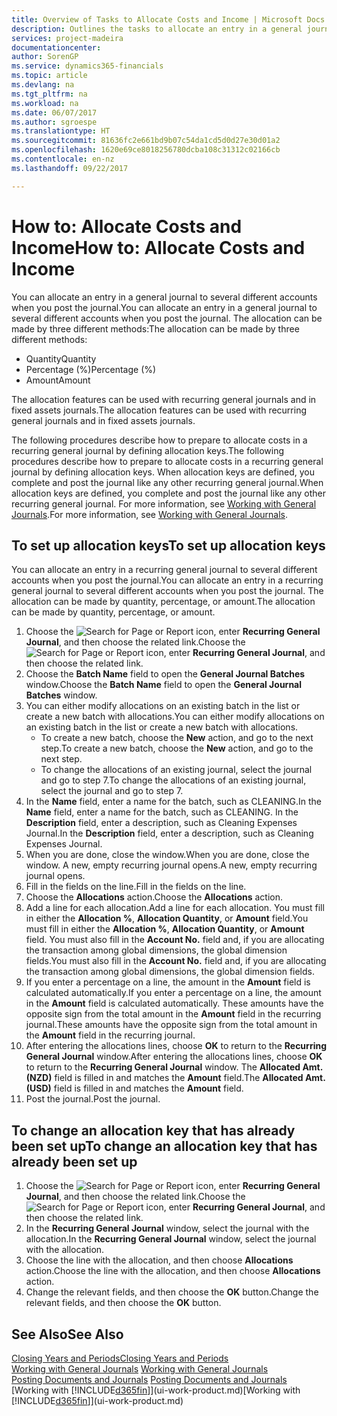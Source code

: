 ```yaml
---
title: Overview of Tasks to Allocate Costs and Income | Microsoft Docs
description: Outlines the tasks to allocate an entry in a general journal to several different accounts when you post the journal.
services: project-madeira
documentationcenter: 
author: SorenGP
ms.service: dynamics365-financials
ms.topic: article
ms.devlang: na
ms.tgt_pltfrm: na
ms.workload: na
ms.date: 06/07/2017
ms.author: sgroespe
ms.translationtype: HT
ms.sourcegitcommit: 81636fc2e661bd9b07c54da1cd5d0d27e30d01a2
ms.openlocfilehash: 1620e69ce8018256780dcba108c31312c02166cb
ms.contentlocale: en-nz
ms.lasthandoff: 09/22/2017

---
```

# <a name="how-to-allocate-costs-and-income"></a><span data-ttu-id="9dcf5-103">How to: Allocate Costs and Income</span><span class="sxs-lookup"><span data-stu-id="9dcf5-103">How to: Allocate Costs and Income</span></span>
<span data-ttu-id="9dcf5-104">You can allocate an entry in a general journal to several different accounts when you post the journal.</span><span class="sxs-lookup"><span data-stu-id="9dcf5-104">You can allocate an entry in a general journal to several different accounts when you post the journal.</span></span> <span data-ttu-id="9dcf5-105">The allocation can be made by three different methods:</span><span class="sxs-lookup"><span data-stu-id="9dcf5-105">The allocation can be made by three different methods:</span></span>

* <span data-ttu-id="9dcf5-106">Quantity</span><span class="sxs-lookup"><span data-stu-id="9dcf5-106">Quantity</span></span>
* <span data-ttu-id="9dcf5-107">Percentage (%)</span><span class="sxs-lookup"><span data-stu-id="9dcf5-107">Percentage (%)</span></span>
* <span data-ttu-id="9dcf5-108">Amount</span><span class="sxs-lookup"><span data-stu-id="9dcf5-108">Amount</span></span>

<span data-ttu-id="9dcf5-109">The allocation features can be used with recurring general journals and in fixed assets journals.</span><span class="sxs-lookup"><span data-stu-id="9dcf5-109">The allocation features can be used with recurring general journals and in fixed assets journals.</span></span>
<!--You can also distribute the cost or revenue of a line to an intercompany partner when you post a sales or purchase document. When you post the document, a line will be posted in your general journal, and a corresponding line will be created in the intercompany outbox.-->

<span data-ttu-id="9dcf5-110">The following procedures describe how to prepare to allocate costs in a recurring general journal by defining allocation keys.</span><span class="sxs-lookup"><span data-stu-id="9dcf5-110">The following procedures describe how to prepare to allocate costs in a recurring general journal by defining allocation keys.</span></span> <span data-ttu-id="9dcf5-111">When allocation keys are defined, you complete and post the journal like any other recurring general journal.</span><span class="sxs-lookup"><span data-stu-id="9dcf5-111">When allocation keys are defined, you complete and post the journal like any other recurring general journal.</span></span> <span data-ttu-id="9dcf5-112">For more information, see [Working with General Journals](ui-work-general-journals.md).</span><span class="sxs-lookup"><span data-stu-id="9dcf5-112">For more information, see [Working with General Journals](ui-work-general-journals.md).</span></span>

## <a name="to-set-up-allocation-keys"></a><span data-ttu-id="9dcf5-113">To set up allocation keys</span><span class="sxs-lookup"><span data-stu-id="9dcf5-113">To set up allocation keys</span></span>
<span data-ttu-id="9dcf5-114">You can allocate an entry in a recurring general journal to several different accounts when you post the journal.</span><span class="sxs-lookup"><span data-stu-id="9dcf5-114">You can allocate an entry in a recurring general journal to several different accounts when you post the journal.</span></span> <span data-ttu-id="9dcf5-115">The allocation can be made by quantity, percentage, or amount.</span><span class="sxs-lookup"><span data-stu-id="9dcf5-115">The allocation can be made by quantity, percentage, or amount.</span></span>
1. <span data-ttu-id="9dcf5-116">Choose the ![Search for Page or Report](media/ui-search/search_small.png "Search for Page or Report icon") icon, enter **Recurring General Journal**, and then choose the related link.</span><span class="sxs-lookup"><span data-stu-id="9dcf5-116">Choose the ![Search for Page or Report](media/ui-search/search_small.png "Search for Page or Report icon") icon, enter **Recurring General Journal**, and then choose the related link.</span></span>
2. <span data-ttu-id="9dcf5-117">Choose the **Batch Name** field to open the **General Journal Batches** window.</span><span class="sxs-lookup"><span data-stu-id="9dcf5-117">Choose the **Batch Name** field to open the **General Journal Batches** window.</span></span>
3. <span data-ttu-id="9dcf5-118">You can either modify allocations on an existing batch in the list or create a new batch with allocations.</span><span class="sxs-lookup"><span data-stu-id="9dcf5-118">You can either modify allocations on an existing batch in the list or create a new batch with allocations.</span></span>
   * <span data-ttu-id="9dcf5-119">To create a new batch, choose the **New** action, and go to the next step.</span><span class="sxs-lookup"><span data-stu-id="9dcf5-119">To create a new batch, choose the **New** action, and go to the next step.</span></span>
   * <span data-ttu-id="9dcf5-120">To change the allocations of an existing journal, select the journal and go to step 7.</span><span class="sxs-lookup"><span data-stu-id="9dcf5-120">To change the allocations of an existing journal, select the journal and go to step 7.</span></span>    
4. <span data-ttu-id="9dcf5-121">In the **Name** field, enter a name for the batch, such as CLEANING.</span><span class="sxs-lookup"><span data-stu-id="9dcf5-121">In the **Name** field, enter a name for the batch, such as CLEANING.</span></span> <span data-ttu-id="9dcf5-122">In the **Description** field, enter a description, such as Cleaning Expenses Journal.</span><span class="sxs-lookup"><span data-stu-id="9dcf5-122">In the **Description** field, enter a description, such as Cleaning Expenses Journal.</span></span>
5. <span data-ttu-id="9dcf5-123">When you are done, close the window.</span><span class="sxs-lookup"><span data-stu-id="9dcf5-123">When you are done, close the window.</span></span> <span data-ttu-id="9dcf5-124">A new, empty recurring journal opens.</span><span class="sxs-lookup"><span data-stu-id="9dcf5-124">A new, empty recurring journal opens.</span></span>
6. <span data-ttu-id="9dcf5-125">Fill in the fields on the line.</span><span class="sxs-lookup"><span data-stu-id="9dcf5-125">Fill in the fields on the line.</span></span>
7. <span data-ttu-id="9dcf5-126">Choose the **Allocations** action.</span><span class="sxs-lookup"><span data-stu-id="9dcf5-126">Choose the **Allocations** action.</span></span>
8. <span data-ttu-id="9dcf5-127">Add a line for each allocation.</span><span class="sxs-lookup"><span data-stu-id="9dcf5-127">Add a line for each allocation.</span></span> <span data-ttu-id="9dcf5-128">You must fill in either the **Allocation %**, **Allocation Quantity**, or **Amount** field.</span><span class="sxs-lookup"><span data-stu-id="9dcf5-128">You must fill in either the **Allocation %**, **Allocation Quantity**, or **Amount** field.</span></span> <span data-ttu-id="9dcf5-129">You must also fill in the **Account No.** field and, if you are allocating the transaction among global dimensions, the global dimension fields.</span><span class="sxs-lookup"><span data-stu-id="9dcf5-129">You must also fill in the **Account No.** field and, if you are allocating the transaction among global dimensions, the global dimension fields.</span></span>
9. <span data-ttu-id="9dcf5-130">If you enter a percentage on a line, the amount in the **Amount** field is calculated automatically.</span><span class="sxs-lookup"><span data-stu-id="9dcf5-130">If you enter a percentage on a line, the amount in the **Amount** field is calculated automatically.</span></span> <span data-ttu-id="9dcf5-131">These amounts have the opposite sign from the total amount in the **Amount** field in the recurring journal.</span><span class="sxs-lookup"><span data-stu-id="9dcf5-131">These amounts have the opposite sign from the total amount in the **Amount** field in the recurring journal.</span></span>
10. <span data-ttu-id="9dcf5-132">After entering the allocations lines, choose **OK** to return to the **Recurring General Journal** window.</span><span class="sxs-lookup"><span data-stu-id="9dcf5-132">After entering the allocations lines, choose **OK** to return to the **Recurring General Journal** window.</span></span> <span data-ttu-id="9dcf5-133">The **Allocated Amt. (NZD)** field is filled in and matches the **Amount** field.</span><span class="sxs-lookup"><span data-stu-id="9dcf5-133">The **Allocated Amt. (USD)** field is filled in and matches the **Amount** field.</span></span>
11. <span data-ttu-id="9dcf5-134">Post the journal.</span><span class="sxs-lookup"><span data-stu-id="9dcf5-134">Post the journal.</span></span>

## <a name="to-change-an-allocation-key-that-has-already-been-set-up"></a><span data-ttu-id="9dcf5-135">To change an allocation key that has already been set up</span><span class="sxs-lookup"><span data-stu-id="9dcf5-135">To change an allocation key that has already been set up</span></span>
1. <span data-ttu-id="9dcf5-136">Choose the ![Search for Page or Report](media/ui-search/search_small.png "Search for Page or Report icon") icon, enter **Recurring General Journal**, and then choose the related link.</span><span class="sxs-lookup"><span data-stu-id="9dcf5-136">Choose the ![Search for Page or Report](media/ui-search/search_small.png "Search for Page or Report icon") icon, enter **Recurring General Journal**, and then choose the related link.</span></span>
2. <span data-ttu-id="9dcf5-137">In the **Recurring General Journal** window, select the journal with the allocation.</span><span class="sxs-lookup"><span data-stu-id="9dcf5-137">In the **Recurring General Journal** window, select the journal with the allocation.</span></span>
3. <span data-ttu-id="9dcf5-138">Choose the line with the allocation, and then choose **Allocations** action.</span><span class="sxs-lookup"><span data-stu-id="9dcf5-138">Choose the line with the allocation, and then choose **Allocations** action.</span></span>
4. <span data-ttu-id="9dcf5-139">Change the relevant fields, and then choose the **OK** button.</span><span class="sxs-lookup"><span data-stu-id="9dcf5-139">Change the relevant fields, and then choose the **OK** button.</span></span>

## <a name="see-also"></a><span data-ttu-id="9dcf5-140">See Also</span><span class="sxs-lookup"><span data-stu-id="9dcf5-140">See Also</span></span>
[<span data-ttu-id="9dcf5-141">Closing Years and Periods</span><span class="sxs-lookup"><span data-stu-id="9dcf5-141">Closing Years and Periods</span></span>](year-close-years-periods.md)  
<span data-ttu-id="9dcf5-142">[Working with General Journals](ui-work-general-journals.md)  </span><span class="sxs-lookup"><span data-stu-id="9dcf5-142">[Working with General Journals](ui-work-general-journals.md)  </span></span>  
<span data-ttu-id="9dcf5-143">[Posting Documents and Journals](ui-post-documents-journals.md)  </span><span class="sxs-lookup"><span data-stu-id="9dcf5-143">[Posting Documents and Journals](ui-post-documents-journals.md)  </span></span>  
<span data-ttu-id="9dcf5-144">[Working with [!INCLUDE[d365fin](includes/d365fin_md.md)]](ui-work-product.md)</span><span class="sxs-lookup"><span data-stu-id="9dcf5-144">[Working with [!INCLUDE[d365fin](includes/d365fin_md.md)]](ui-work-product.md)</span></span>

